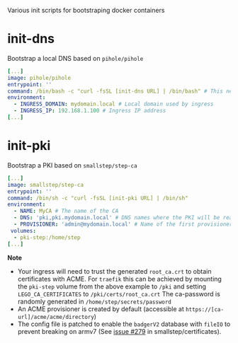 Various init scripts for bootstraping docker containers

# init-dns

Bootstrap a local DNS based on `pihole/pihole`

```yaml
[...]
image: pihole/pihole
entrypoint: ''
command: /bin/bash -c "curl -fsSL [init-dns URL] | /bin/bash" # This needs to be bash for pihole
environment:
  - INGRESS_DOMAIN: mydomain.local # Local domain used by ingress
  - INGRESS_IP: 192.168.1.100 # Ingress IP address
[...]
```

# init-pki

Bootstrap a PKI based on `smallstep/step-ca`

```yaml
[...]
image: smallstep/step-ca
entrypoint: ''
command: /bin/sh -c "curl -fsSL [init-pki URL] | /bin/sh"
environment:
  - NAME: MyCA # The name of the CA
  - DNS: 'pki,pki.mydomain.local' # DNS names where the PKI will be reachable 
  - PROVISIONER: 'admin@mydomain.local' # Name of the first provisioner
 volumes:
  - pki-step:/home/step
[...]
```

**Note**
- Your ingress will need to trust the generated `root_ca.crt` to obtain certificates with ACME. For `traefik` this can be achieved by mounting the `pki-step` volume from the above example to `/pki` and setting `LEGO_CA_CERTIFICATES` to `/pki/certs/root_ca.crt`
The ca-password is randomly generated in `/home/step/secrets/password`
- An ACME provisioner is created by default (accessible at `https://[ca-url]/acme/acme/directory`)
- The config file is patched to enable the `badgerV2` database with `fileIO` to prevent breaking on armv7 (See [issue #279](https://github.com/smallstep/certificates/issues/279) in smallstep/certificates).
